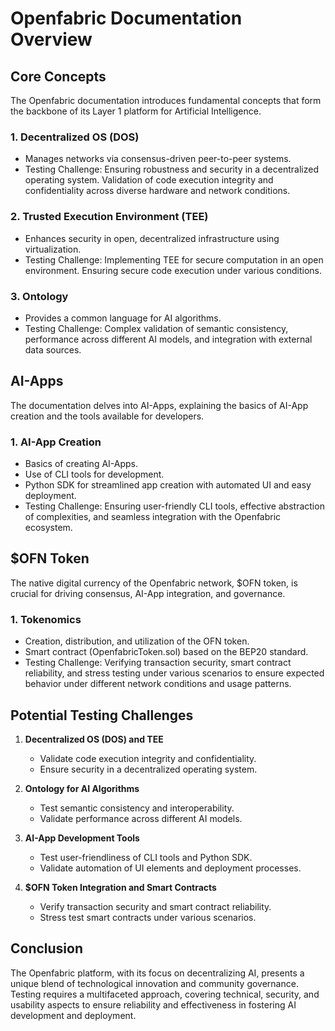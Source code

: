 # Openfabric Documentation Overview

## Core Concepts

The Openfabric documentation introduces fundamental concepts that form the backbone of its Layer 1 platform for Artificial Intelligence.

### 1. Decentralized OS (DOS)
- Manages networks via consensus-driven peer-to-peer systems.
- Testing Challenge: Ensuring robustness and security in a decentralized operating system. Validation of code execution integrity and confidentiality across diverse hardware and network conditions.

### 2. Trusted Execution Environment (TEE)
- Enhances security in open, decentralized infrastructure using virtualization.
- Testing Challenge: Implementing TEE for secure computation in an open environment. Ensuring secure code execution under various conditions.

### 3. Ontology
- Provides a common language for AI algorithms.
- Testing Challenge: Complex validation of semantic consistency, performance across different AI models, and integration with external data sources.

## AI-Apps

The documentation delves into AI-Apps, explaining the basics of AI-App creation and the tools available for developers.

### 1. AI-App Creation
- Basics of creating AI-Apps.
- Use of CLI tools for development.
- Python SDK for streamlined app creation with automated UI and easy deployment.
- Testing Challenge: Ensuring user-friendly CLI tools, effective abstraction of complexities, and seamless integration with the Openfabric ecosystem.

## $OFN Token

The native digital currency of the Openfabric network, $OFN token, is crucial for driving consensus, AI-App integration, and governance.

### 1. Tokenomics
- Creation, distribution, and utilization of the OFN token.
- Smart contract (OpenfabricToken.sol) based on the BEP20 standard.
- Testing Challenge: Verifying transaction security, smart contract reliability, and stress testing under various scenarios to ensure expected behavior under different network conditions and usage patterns.

## Potential Testing Challenges

1. **Decentralized OS (DOS) and TEE**
   - Validate code execution integrity and confidentiality.
   - Ensure security in a decentralized operating system.

2. **Ontology for AI Algorithms**
   - Test semantic consistency and interoperability.
   - Validate performance across different AI models.

3. **AI-App Development Tools**
   - Test user-friendliness of CLI tools and Python SDK.
   - Validate automation of UI elements and deployment processes.

4. **$OFN Token Integration and Smart Contracts**
   - Verify transaction security and smart contract reliability.
   - Stress test smart contracts under various scenarios.

## Conclusion

The Openfabric platform, with its focus on decentralizing AI, presents a unique blend of technological innovation and community governance. Testing requires a multifaceted approach, covering technical, security, and usability aspects to ensure reliability and effectiveness in fostering AI development and deployment.
